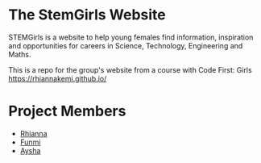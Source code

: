 # The StemGirls Website 
STEMGirls is a website to help young females find information, inspiration and opportunities for careers in Science, Technology, Engineering and Maths.

This is a repo for the group's website from a course with Code First: Girls https://rhiannakemi.github.io/

# Project Members
<ul>
<li><a href="https://github.com/rhiannakemi">Rhianna</a></li>
<li><a href="https://github.com/funmia">Funmi</a></li>
<li><a href="https://github.com/ayshayh">Aysha</a></li>
</ul>



